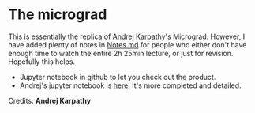 # The micrograd

This is essentially the replica of [Andrej Karpathy](https://github.com/karpathy)'s Micrograd. However, I have added plenty of notes in [Notes.md](https://github.com/Elbert-Ainstein/micrograd/blob/main/notes.md) for people who either don't have enough time to watch the entire 2h 25min lecture, or just for revision. Hopefully this helps.

- Jupyter notebook in github to let you check out the product.
- Andrej's jupyter notebook is [here](https://github.com/karpathy/nn-zero-to-hero/blob/master/lectures/micrograd/). It's more completed and detailed.

Credits: **Andrej Karpathy**
